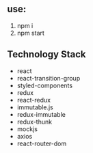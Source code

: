 ## use:
1) npm i
2) npm start

## Technology Stack
- react
- react-transition-group
- styled-components
- redux
- react-redux
- immutable.js
- redux-immutable
- redux-thunk
- mockjs
- axios
- react-router-dom
